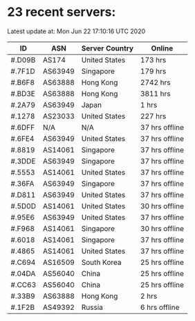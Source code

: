 # 23 recent servers:

Latest update at: Mon Jun 22 17:10:16 UTC 2020

| ID | ASN | Server Country | Online |
| -- | --- | -------------- | ------ |
| #.D09B | AS174 | United States | 173 hrs |
| #.7F1D | AS63949 | Singapore | 179 hrs |
| #.B6F8 | AS63888 | Hong Kong | 2742 hrs |
| #.BD3E | AS63888 | Hong Kong | 3811 hrs |
| #.2A79 | AS63949 | Japan | 1 hrs |
| #.1278 | AS23033 | United States | 227 hrs |
| #.6DFF | N/A | N/A | 37 hrs offline |
| #.6FE4 | AS63949 | United States | 37 hrs offline |
| #.8819 | AS14061 | Singapore | 37 hrs offline |
| #.3DDE | AS63949 | Singapore | 37 hrs offline |
| #.5553 | AS14061 | United States | 37 hrs offline |
| #.36FA | AS63949 | Singapore | 37 hrs offline |
| #.D811 | AS63949 | United States | 37 hrs offline |
| #.5D0D | AS14061 | United States | 30 hrs offline |
| #.95E6 | AS63949 | United States | 37 hrs offline |
| #.F968 | AS14061 | Singapore | 30 hrs offline |
| #.6018 | AS14061 | Singapore | 37 hrs offline |
| #.4865 | AS14061 | United States | 37 hrs offline |
| #.C694 | AS16509 | South Korea | 25 hrs offline |
| #.04DA | AS56040 | China | 25 hrs offline |
| #.CC63 | AS56040 | China | 25 hrs offline |
| #.33B9 | AS63888 | Hong Kong | 2 hrs |
| #.1F2B | AS49392 | Russia | 6 hrs offline |

